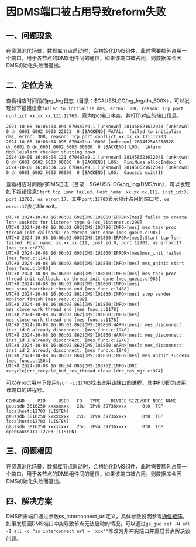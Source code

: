 # 因DMS端口被占用导致reform失败

## 一、问题现象
在资源池化场景，数据库节点启动时，会初始化DMS组件，此时需要额外占用一个端口，用于各节点的DMS组件间的通信，如果该端口被占用，则数据库会因DMS初始化失败而退出。

## 二、定位方法
查看相应时间段的pg_log日志（目录：$GAUSSLOG/pg_log/dn_600X），可以发现如下报错信息`failed to initialize dms, errno: 308, reason: Tcp port conflict xx.xx.xx.111:12703`，意为tpc端口冲突，并打印对应的端口信息。
```
2024-10-08 16:06:04.094 6704e7e9.1 [unknown] 281458621612048 [unknown] 0 dn_6001_6002_6003 22023  0 [BACKEND] FATAL:  failed to initialize dms, errno: 308, reason: Tcp port conflict xx.xx.xx.111:12703
2024-10-08 16:06:04.095 6704e7ea.10000 [unknown] 281452543258528 dn_6001 0 dn_6001_6002_6003 00000  0 [BACKEND] LOG:  [Alarm Module]alarm checker shutting down...
2024-10-08 16:06:04.121 6704e7e9.1 [unknown] 281458621612048 [unknown] 0 dn_6001_6002_6003 00000  0 [BACKEND] LOG:  FiniNuma allocIndex: 0.
2024-10-08 16:06:04.122 6704e7e9.1 [unknown] 281458621612048 [unknown] 0 dn_6001_6002_6003 00000  0 [BACKEND] LOG:  Gaussdb exit(1)
```
查看相应时间段的DMS日志（目录：$GAUSSLOG/pg_log/DMS/run），可以发现如下报错信息`Start tcp lsnr failed. Host_name: xx.xx.xx.111, inst_id:0, port:12703, os error:17`，其中`port:12703`表示预计占用的端口号，`os error:17`表示file exit。
```
UTC+8 2024-10-08 16:06:02.602|DMS|101860|ERROR>[mes] failed to create lsnr sockets for listener type 0 [cs_listener.c:299]
UTC+8 2024-10-08 16:06:02.602|DMS|103786|INFO>[mes] mes_task_proc thread init callback: cb_thread_init done [mes_queue.c:985]
UTC+8 2024-10-08 16:06:02.603|DMS|101860|ERROR>[mes]:Start tcp lsnr failed. Host_name: xx.xx.xx.111, inst_id:0, port:12703, os error:17. [mes_tcp.c:873]
UTC+8 2024-10-08 16:06:02.603|DMS|101860|ERROR>[mes]mes_init failed. [mes_func.c:1141]
UTC+8 2024-10-08 16:06:02.603|DMS|101860|INFO>[mes] mes_uninit start [mes_func.c:1480]
UTC+8 2024-10-08 16:06:02.603|DMS|103810|INFO>[mes] mes_task_proc thread init callback: cb_thread_init done [mes_queue.c:985]
UTC+8 2024-10-08 16:06:02.603|DMS|101860|INFO>[mes] mes_stop_heartbeat_thread end [mes_func.c:1468]
UTC+8 2024-10-08 16:06:02.861|DMS|101860|INFO>[mes] stop sender monitor finish [mes_recv.c:289]
UTC+8 2024-10-08 16:06:02.861|DMS|101860|INFO>[mes] mes_close_work_thread end [mes_func.c:1178]
UTC+8 2024-10-08 16:06:02.862|DMS|101860|INFO>[mes] mes_close_work_thread end [mes_func.c:1178]
UTC+8 2024-10-08 16:06:02.862|DMS|101860|WARN>[mes]: mes_disconnect: inst_id 0 already disconnect. [mes_func.c:1940]
UTC+8 2024-10-08 16:06:02.862|DMS|101860|WARN>[mes]: mes_disconnect: inst_id 1 already disconnect. [mes_func.c:1940]
UTC+8 2024-10-08 16:06:02.862|DMS|101860|WARN>[mes]: mes_disconnect: inst_id 2 already disconnect. [mes_func.c:1940]
UTC+8 2024-10-08 16:06:02.864|DMS|101860|INFO>[mes] mes_uninit success [mes_func.c:1504]
UTC+8 2024-10-08 16:06:04.085|DMS|103762|INFO>[DRC recycle]drc_recycle_buf_res_thread close [drc_res_mgr.c:974]
```
可以在root用户下使用`lsof -i:12703`找出占用该端口的进程，其中PID即为占用该端口的进程号。
```
COMMAND     PID     USER   FD   TYPE    DEVICE SIZE/OFF NODE NAME
gaussdb 3816250 xxxxxxxx   20u  IPv6 39736xxxx      0t0  TCP localhost:12703 (LISTEN)
gaussdb 3816250 xxxxxxxx   22u  IPv4 39736xxxx      0t0  TCP localhost:12703 (LISTEN)
gaussdb 3816250 xxxxxxxx   25u  IPv4 39736xxxx      0t0  TCP openGauss111:12703 (LISTEN)
```

## 三、问题根因
在资源池化场景，数据库节点启动时，会初始化DMS组件，此时需要额外占用一个端口，用于各节点的DMS组件间的通信，如果该端口被占用，则数据库会因DMS初始化失败而退出。

## 四、解决方案
DMS所需端口通过参数ss_interconnect_url定义，具体参数说明参考[通信矩阵](../DatabaseReference/通信矩阵.md)。如果发现因DMS端口冲突导致节点无法启动的情况，可以通过`gs_guc set -N all -I all -c "ss_interconnect_url = 'xxx'"`修改为非冲突端口并重启节点解决该问题。